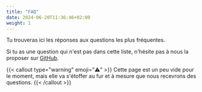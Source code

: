 ```yaml
---
title: "FAQ"
date: 2024-06-20T11:36:46+02:00
weight: 1
---
```


Tu trouveras ici les réponses aux questions les plus fréquentes.
<!--more-->

Si tu as une question qui n'est pas dans cette liste, n'hésite pas à nous la proposer sur [GitHub](https://github.com/bricklou/launcher-tutorials/issues/new).

{{< callout type="warning" emoji="⚠️" >}}
Cette page est un peu vide pour le moment, mais elle va s'étoffer au fur et à
mesure que nous recevrons des questions.
{{< /callout >}}

